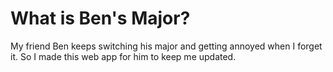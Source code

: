 # What is Ben's Major?

My friend Ben keeps switching his major and getting annoyed when I forget it. So I made this web app for him to keep me updated.

